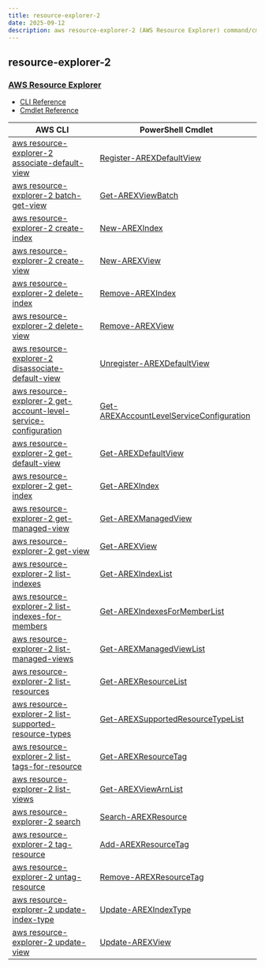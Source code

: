 ```yaml
---
title: resource-explorer-2
date: 2025-09-12
description: aws resource-explorer-2 (AWS Resource Explorer) command/cmdlet list.
---
```


## resource-explorer-2

### [AWS Resource Explorer](https://aws.amazon.com/resourceexplorer/)

* [CLI Reference](https://awscli.amazonaws.com/v2/documentation/api/latest/reference/resource-explorer-2/index.html)
* [Cmdlet Reference](https://docs.aws.amazon.com/powershell/latest/reference/items/ResourceExplorer2_cmdlets.html)

|AWS CLI|PowerShell Cmdlet|
|----|----|
|[aws resource-explorer-2 associate-default-view](https://awscli.amazonaws.com/v2/documentation/api/latest/reference/resource-explorer-2/associate-default-view.html)|[Register-AREXDefaultView](https://docs.aws.amazon.com/powershell/latest/reference/items/Register-AREXDefaultView.html)|
|[aws resource-explorer-2 batch-get-view](https://awscli.amazonaws.com/v2/documentation/api/latest/reference/resource-explorer-2/batch-get-view.html)|[Get-AREXViewBatch](https://docs.aws.amazon.com/powershell/latest/reference/items/Get-AREXViewBatch.html)|
|[aws resource-explorer-2 create-index](https://awscli.amazonaws.com/v2/documentation/api/latest/reference/resource-explorer-2/create-index.html)|[New-AREXIndex](https://docs.aws.amazon.com/powershell/latest/reference/items/New-AREXIndex.html)|
|[aws resource-explorer-2 create-view](https://awscli.amazonaws.com/v2/documentation/api/latest/reference/resource-explorer-2/create-view.html)|[New-AREXView](https://docs.aws.amazon.com/powershell/latest/reference/items/New-AREXView.html)|
|[aws resource-explorer-2 delete-index](https://awscli.amazonaws.com/v2/documentation/api/latest/reference/resource-explorer-2/delete-index.html)|[Remove-AREXIndex](https://docs.aws.amazon.com/powershell/latest/reference/items/Remove-AREXIndex.html)|
|[aws resource-explorer-2 delete-view](https://awscli.amazonaws.com/v2/documentation/api/latest/reference/resource-explorer-2/delete-view.html)|[Remove-AREXView](https://docs.aws.amazon.com/powershell/latest/reference/items/Remove-AREXView.html)|
|[aws resource-explorer-2 disassociate-default-view](https://awscli.amazonaws.com/v2/documentation/api/latest/reference/resource-explorer-2/disassociate-default-view.html)|[Unregister-AREXDefaultView](https://docs.aws.amazon.com/powershell/latest/reference/items/Unregister-AREXDefaultView.html)|
|[aws resource-explorer-2 get-account-level-service-configuration](https://awscli.amazonaws.com/v2/documentation/api/latest/reference/resource-explorer-2/get-account-level-service-configuration.html)|[Get-AREXAccountLevelServiceConfiguration](https://docs.aws.amazon.com/powershell/latest/reference/items/Get-AREXAccountLevelServiceConfiguration.html)|
|[aws resource-explorer-2 get-default-view](https://awscli.amazonaws.com/v2/documentation/api/latest/reference/resource-explorer-2/get-default-view.html)|[Get-AREXDefaultView](https://docs.aws.amazon.com/powershell/latest/reference/items/Get-AREXDefaultView.html)|
|[aws resource-explorer-2 get-index](https://awscli.amazonaws.com/v2/documentation/api/latest/reference/resource-explorer-2/get-index.html)|[Get-AREXIndex](https://docs.aws.amazon.com/powershell/latest/reference/items/Get-AREXIndex.html)|
|[aws resource-explorer-2 get-managed-view](https://awscli.amazonaws.com/v2/documentation/api/latest/reference/resource-explorer-2/get-managed-view.html)|[Get-AREXManagedView](https://docs.aws.amazon.com/powershell/latest/reference/items/Get-AREXManagedView.html)|
|[aws resource-explorer-2 get-view](https://awscli.amazonaws.com/v2/documentation/api/latest/reference/resource-explorer-2/get-view.html)|[Get-AREXView](https://docs.aws.amazon.com/powershell/latest/reference/items/Get-AREXView.html)|
|[aws resource-explorer-2 list-indexes](https://awscli.amazonaws.com/v2/documentation/api/latest/reference/resource-explorer-2/list-indexes.html)|[Get-AREXIndexList](https://docs.aws.amazon.com/powershell/latest/reference/items/Get-AREXIndexList.html)|
|[aws resource-explorer-2 list-indexes-for-members](https://awscli.amazonaws.com/v2/documentation/api/latest/reference/resource-explorer-2/list-indexes-for-members.html)|[Get-AREXIndexesForMemberList](https://docs.aws.amazon.com/powershell/latest/reference/items/Get-AREXIndexesForMemberList.html)|
|[aws resource-explorer-2 list-managed-views](https://awscli.amazonaws.com/v2/documentation/api/latest/reference/resource-explorer-2/list-managed-views.html)|[Get-AREXManagedViewList](https://docs.aws.amazon.com/powershell/latest/reference/items/Get-AREXManagedViewList.html)|
|[aws resource-explorer-2 list-resources](https://awscli.amazonaws.com/v2/documentation/api/latest/reference/resource-explorer-2/list-resources.html)|[Get-AREXResourceList](https://docs.aws.amazon.com/powershell/latest/reference/items/Get-AREXResourceList.html)|
|[aws resource-explorer-2 list-supported-resource-types](https://awscli.amazonaws.com/v2/documentation/api/latest/reference/resource-explorer-2/list-supported-resource-types.html)|[Get-AREXSupportedResourceTypeList](https://docs.aws.amazon.com/powershell/latest/reference/items/Get-AREXSupportedResourceTypeList.html)|
|[aws resource-explorer-2 list-tags-for-resource](https://awscli.amazonaws.com/v2/documentation/api/latest/reference/resource-explorer-2/list-tags-for-resource.html)|[Get-AREXResourceTag](https://docs.aws.amazon.com/powershell/latest/reference/items/Get-AREXResourceTag.html)|
|[aws resource-explorer-2 list-views](https://awscli.amazonaws.com/v2/documentation/api/latest/reference/resource-explorer-2/list-views.html)|[Get-AREXViewArnList](https://docs.aws.amazon.com/powershell/latest/reference/items/Get-AREXViewArnList.html)|
|[aws resource-explorer-2 search](https://awscli.amazonaws.com/v2/documentation/api/latest/reference/resource-explorer-2/search.html)|[Search-AREXResource](https://docs.aws.amazon.com/powershell/latest/reference/items/Search-AREXResource.html)|
|[aws resource-explorer-2 tag-resource](https://awscli.amazonaws.com/v2/documentation/api/latest/reference/resource-explorer-2/tag-resource.html)|[Add-AREXResourceTag](https://docs.aws.amazon.com/powershell/latest/reference/items/Add-AREXResourceTag.html)|
|[aws resource-explorer-2 untag-resource](https://awscli.amazonaws.com/v2/documentation/api/latest/reference/resource-explorer-2/untag-resource.html)|[Remove-AREXResourceTag](https://docs.aws.amazon.com/powershell/latest/reference/items/Remove-AREXResourceTag.html)|
|[aws resource-explorer-2 update-index-type](https://awscli.amazonaws.com/v2/documentation/api/latest/reference/resource-explorer-2/update-index-type.html)|[Update-AREXIndexType](https://docs.aws.amazon.com/powershell/latest/reference/items/Update-AREXIndexType.html)|
|[aws resource-explorer-2 update-view](https://awscli.amazonaws.com/v2/documentation/api/latest/reference/resource-explorer-2/update-view.html)|[Update-AREXView](https://docs.aws.amazon.com/powershell/latest/reference/items/Update-AREXView.html)|


